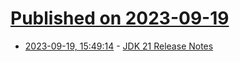# [Published on 2023-09-19](index.md)

* [2023-09-19, 15:49:14](https://lobste.rs/s/zu8hii/jdk_21_release_notes) - [JDK 21 Release Notes](https://jdk.java.net/21/release-notes)
